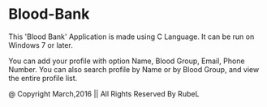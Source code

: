 # Blood-Bank
This 'Blood Bank' Application is made using C Language. It can be run on Windows 7 or later.

You can add your profile with option Name, Blood Group, Email, Phone Number.
You can also search profile by Name or by Blood Group, and view the entire profile list.

@ Copyright March,2016 || All Rights Reserved By RubeL
